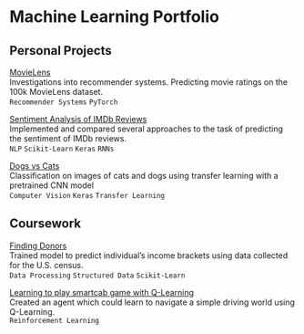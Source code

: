 Machine Learning Portfolio
==========================

Personal Projects
-----------------

[MovieLens](https://github.com/TipTop314/movie-lens/tree/master)<br>
Investigations into recommender systems. Predicting movie ratings on the 100k MovieLens dataset.<br>
`Recommender Systems` `PyTorch` 

[Sentiment Analysis of IMDb Reviews](https://github.com/TipTop314/imdb-movie-sentiment-analysis)<br>
Implemented and compared several approaches to the task of predicting the sentiment of IMDb reviews.<br>
`NLP` `Scikit-Learn` `Keras` `RNNs`

[Dogs vs Cats](https://github.com/TipTop314/dogs-v-cats-redux)<br>
Classification on images of cats and dogs using transfer learning with a pretrained CNN model<br>
`Computer Vision` `Keras` `Transfer Learning`

Coursework
----------

[Finding Donors](https://github.com/taylormitchell/taylormitchell.github.io/blob/master/nbs/finding_donors.ipynb)<br>
Trained model to predict individual’s income brackets using data collected for the U.S. census.<br>
`Data Processing` `Structured Data` `Scikit-Learn`

[Learning to play smartcab game with Q-Learning](https://github.com/taylormitchell/smartcab)<br>
Created an agent which could learn to navigate a simple driving world using Q-Learning.<br>
`Reinforcement Learning`

